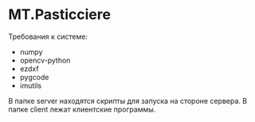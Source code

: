 # MT.Pasticciere

Требования к системе:
* numpy
* opencv-python
* ezdxf
* pygcode
* imutils

В папке server находятся скрипты для запуска на стороне сервера.
В папке client лежат клиентские программы.
